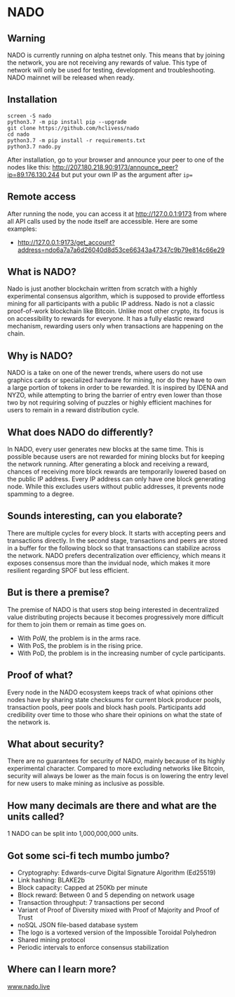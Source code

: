 # NADO

## Warning
NADO is currently running on alpha testnet only. This means that by joining the network, you are not receiving any rewards of value. This type of network will only be used for testing, development and troubleshooting. NADO mainnet will be released when ready.

## Installation

```
screen -S nado
python3.7 -m pip install pip --upgrade
git clone https://github.com/hclivess/nado
cd nado
python3.7 -m pip install -r requirements.txt
python3.7 nado.py
```

After installation, go to your browser and announce your peer to one of the nodes like this:
http://207.180.218.90:9173/announce_peer?ip=89.176.130.244 but put your own IP as the argument after ```ip=```

## Remote access

After running the node, you can access it at http://127.0.0.1:9173 from where all API calls used by the node itself are accessible. Here are some examples:
- http://127.0.0.1:9173/get_account?address=ndo6a7a7a6d26040d8d53ce66343a47347c9b79e814c66e29

## What is NADO?

Nado is just another blockchain written from scratch with a highly experimental consensus algorithm, which is supposed
to provide effortless mining for all participants with a public IP address. Nado is not a classic proof-of-work
blockchain like Bitcoin. Unlike most other crypto, its focus is on accessibility to rewards for everyone. It has a fully
elastic reward mechanism, rewarding users only when transactions are happening on the chain.

## Why is NADO?

NADO is a take on one of the newer trends, where users do not use graphics cards or specialized hardware for mining, nor
do they have to own a large portion of tokens in order to be rewarded. It is inspired by IDENA and NYZO, while
attempting to bring the barrier of entry even lower than those two by not requiring solving of puzzles or highly
efficient machines for users to remain in a reward distribution cycle.

## What does NADO do differently?

In NADO, every user generates new blocks at the same time. This is possible because users are not rewarded for mining
blocks but for keeping the network running. After generating a block and receiving a reward, chances of receiving more
block rewards are temporarily lowered based on the public IP address. Every IP address can only have one block
generating node. While this excludes users without public addresses, it prevents node spamming to a degree.

## Sounds interesting, can you elaborate?

There are multiple cycles for every block. It starts with accepting peers and transactions directly. In the second
stage, transactions and peers are stored in a buffer for the following block so that transactions can stabilize across
the network. NADO prefers decentralization over efficiency, which means it exposes consensus more than the invidual
node, which makes it more resilient regarding SPOF but less efficient.

## But is there a premise?

The premise of NADO is that users stop being interested in decentralized value distributing projects because it becomes
progressively more difficult for them to join them or remain as time goes on.

- With PoW, the problem is in the arms race.
- With PoS, the problem is in the rising price.
- With PoD, the problem is in the increasing number of cycle participants.

## Proof of what?

Every node in the NADO ecosystem keeps track of what opinions other nodes have by sharing state checksums for current
block producer pools, transaction pools, peer pools and block hash pools. Participants add credibility over time to
those who share their opinions on what the state of the network is.

## What about security?

There are no guarantees for security of NADO, mainly because of its highly experimental character. Compared to more
excluding networks like Bitcoin, security will always be lower as the main focus is on lowering the entry level for new
users to make mining as inclusive as possible.

## How many decimals are there and what are the units called?

1 NADO can be split into 1,000,000,000 units.

## Got some sci-fi tech mumbo jumbo?
- Cryptography: Edwards-curve Digital Signature Algorithm (Ed25519)
- Link hashing: BLAKE2b
- Block capacity: Capped at 250Kb per minute
- Block reward: Between 0 and 5 depending on network usage
- Transaction throughput: 7 transactions per second
- Variant of Proof of Diversity mixed with Proof of Majority and Proof of Trust
- noSQL JSON file-based database system
- The logo is a vortexed version of the Impossible Toroidal Polyhedron
- Shared mining protocol
- Periodic intervals to enforce consensus stabilization

## Where can I learn more?

www.nado.live
